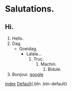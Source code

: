# Salutations.
## Hi.
1. Hello.
2. Dag.
    * Goeidag.
      * Lalala...
        1. Truc.
            1. Machin.
                1. Bidule.
3. Bonjour.
[google](https://www.google.com)

[index](index.md)
[Default](#){.btn .btn-default}
